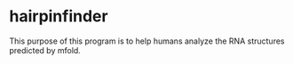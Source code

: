 # hairpinfinder

This purpose of this program is to help humans analyze the RNA structures predicted by mfold.
